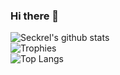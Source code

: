 ### Hi there 👋

![Seckrel's github stats](https://github-readme-stats.vercel.app/api?username=Seckrel&count_private=true&show_icons=true&theme=nord)<br />
![Trophies](https://github-profile-trophy.vercel.app/?username=Seckrel&row=4&column=4&theme=oldie&margin-w=8&margin-h=3)<br />
![Top Langs](https://github-readme-stats.vercel.app/api/top-langs/?username=Seckrel&langs_count=5&theme=nord&layout=compact&size_weight=0.5&count_weight=0.5&hide=jupyter%20notebook)
